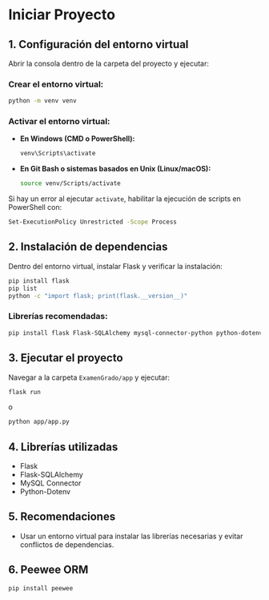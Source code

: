 # Iniciar Proyecto

## 1. Configuración del entorno virtual

Abrir la consola dentro de la carpeta del proyecto y ejecutar:

### Crear el entorno virtual:
```sh
python -m venv venv
```

### Activar el entorno virtual:
- **En Windows (CMD o PowerShell):**  
  ```sh
  venv\Scripts\activate
  ```
- **En Git Bash o sistemas basados en Unix (Linux/macOS):**  
  ```sh
  source venv/Scripts/activate
  ```

Si hay un error al ejecutar `activate`, habilitar la ejecución de scripts en PowerShell con:
```sh
Set-ExecutionPolicy Unrestricted -Scope Process
```

## 2. Instalación de dependencias

Dentro del entorno virtual, instalar Flask y verificar la instalación:
```sh
pip install flask
pip list
python -c "import flask; print(flask.__version__)"
```

### Librerías recomendadas:
```sh
pip install flask Flask-SQLAlchemy mysql-connector-python python-dotenv reportlab 
```

## 3. Ejecutar el proyecto

Navegar a la carpeta `ExamenGrado/app` y ejecutar:
```sh
flask run
```
o
```sh
python app/app.py
```

## 4. Librerías utilizadas
- Flask
- Flask-SQLAlchemy
- MySQL Connector
- Python-Dotenv

## 5. Recomendaciones
- Usar un entorno virtual para instalar las librerías necesarias y evitar conflictos de dependencias.


## 6. Peewee ORM
```sh
pip install peewee
```